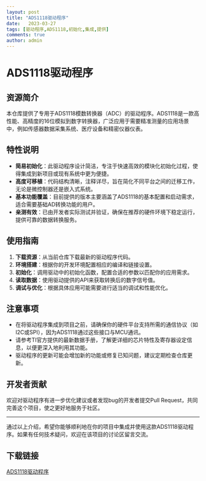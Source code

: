 ```yaml
---
layout: post
title: "ADS1118驱动程序"
date:   2023-03-27
tags: [驱动程序,ADS1118,初始化,集成,提供]
comments: true
author: admin
---
```

# ADS1118驱动程序

## 资源简介

本仓库提供了专用于ADS1118模数转换器（ADC）的驱动程序。ADS1118是一款高性能、高精度的16位模拟到数字转换器，广泛应用于需要精准测量的应用场景中，例如传感器数据采集系统、医疗设备和精密仪器仪表。

## 特性说明

- **简易初始化**：此驱动程序设计简洁，专注于快速高效的模块化初始化过程，使得集成到新项目或现有系统中更为便捷。
- **高度可移植**：代码结构清晰，注释详尽，旨在简化不同平台之间的迁移工作，无论是微控制器还是嵌入式系统。
- **基本功能覆盖**：目前提供的版本主要涵盖了ADS1118的基本配置和启动需求，适合需要基础AD转换功能的用户。
- **亲测有效**：已由开发者实际测试并验证，确保在推荐的硬件环境下稳定运行，提供可靠的数据转换服务。

## 使用指南

1. **下载资源**：从当前仓库下载最新的驱动程序代码。
2. **环境搭建**：根据你的开发环境配置相应的编译和链接设置。
3. **初始化**：调用驱动中的初始化函数，配置合适的参数以匹配你的应用需求。
4. **读取数据**：使用驱动提供的API来获取转换后的数字信号值。
5. **调试与优化**：根据具体应用可能需要进行适当的调试和性能优化。

## 注意事项

- 在将驱动程序集成到项目之前，请确保你的硬件平台支持所需的通信协议（如I2C或SPI），因为ADS1118通过这些接口与MCU通讯。
- 请参考TI官方提供的最新数据手册，了解更详细的芯片特性及寄存器设定信息，以便更深入地利用其功能。
- 驱动程序的更新可能会增加新的功能或修复已知问题，建议定期检查仓库更新。

## 开发者贡献

欢迎对驱动程序有进一步优化建议或者发现bug的开发者提交Pull Request，共同完善这个项目，使之更好地服务于社区。

---

通过以上介绍，希望你能够顺利地在你的项目中集成并使用这款ADS1118驱动程序。如果有任何技术疑问，欢迎在该项目的讨论区留言交流。

## 下载链接

[ADS1118驱动程序](https://pan.quark.cn/s/04a4aa832bba)